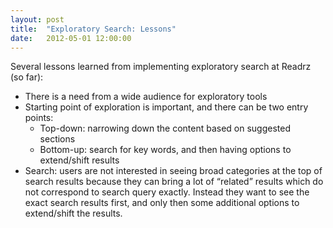 ```yaml
---
layout: post
title:  "Exploratory Search: Lessons"
date:   2012-05-01 12:00:00
---
```


Several lessons learned from implementing exploratory search at Readrz (so far):

* There is a need from a wide audience for exploratory tools
* Starting point of exploration is important, and there can be two entry points:
  * Top-down: narrowing down the content based on suggested sections
  * Bottom-up: search for key words, and then having options to extend/shift results
* Search: users are not interested in seeing broad categories at the top of search results because they can bring a lot of “related” results which do not correspond to search query exactly. Instead they want to see the exact search results first, and only then some additional options to extend/shift the results.